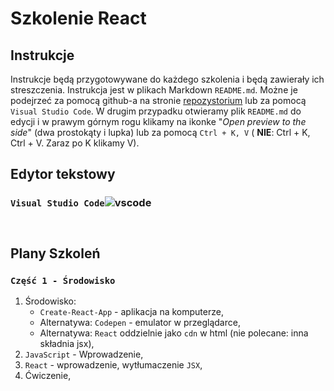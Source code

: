 # Szkolenie React 

## Instrukcje 
Instrukcje będą przygotowywane do każdego szkolenia i będą zawierały ich streszczenia.
Instrukcja jest w plikach Markdown `README.md`. Możne je podejrzeć za pomocą github-a na stronie [repozystorium](https://github.com/dkrzysztof/szkolenie-react) lub za pomocą `Visual Studio Code`. W drugim przypadku otwieramy plik `README.md` do edycji i w prawym górnym rogu klikamy na ikonke "_Open preview to the side_" (dwa prostokąty i lupka) lub za pomocą `Ctrl + K, V` ( **NIE**: Ctrl + K, Ctrl + V. Zaraz po K klikamy V).


## Edytor tekstowy

### <div style="height:3em">`Visual Studio Code`![vscode](https://upload.wikimedia.org/wikipedia/commons/thumb/9/9a/Visual_Studio_Code_1.35_icon.svg/256px-Visual_Studio_Code_1.35_icon.svg.png "")</div>

## Plany Szkoleń

### `Część 1 - Środowisko`
1. Środowisko:
    * `Create-React-App` - aplikacja na komputerze,
    * Alternatywa: `Codepen` - emulator w przeglądarce,
    * Alternatywa: `React` oddzielnie jako `cdn` w html (nie polecane: inna składnia jsx),
4. `JavaScript` - Wprowadzenie,
5. `React` - wprowadzenie, wytłumaczenie `JSX`,
6. Ćwiczenie,
